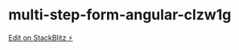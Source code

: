 # multi-step-form-angular-clzw1g

[Edit on StackBlitz ⚡️](https://stackblitz.com/edit/multi-step-form-angular-clzw1g)